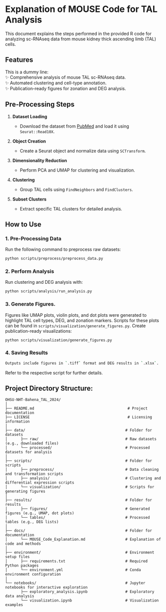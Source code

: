 # Explanation of MOUSE Code for TAL Analysis
This document explains the steps performed in the provided R code for analyzing sc-RNAseq data from mouse kidney thick ascending limb (TAL) cells.

## Features
This is a dummy line: <br>
✨ Comprehensive analysis of mouse TAL sc-RNAseq data. <br>
✨ Automated clustering and cell-type annotation. <br>
✨ Publication-ready figures for zonation and DEG analysis. <br>


## Pre-Processing Steps
1. **Dataset Loading**  
   - Download the dataset from [PubMed](https://pubmed.ncbi.nlm.nih.gov/31689386/) and load it using `Seurat::Read10X`.

2. **Object Creation**  
   - Create a Seurat object and normalize data using `SCTransform`.

3. **Dimensionality Reduction**  
   - Perform PCA and UMAP for clustering and visualization.

4. **Clustering**  
   - Group TAL cells using `FindNeighbors` and `FindClusters`.

5. **Subset Clusters**  
   - Extract specific TAL clusters for detailed analysis.


## How to Use

### 1. Pre-Processing Data
Run the following command to preprocess raw datasets:
```bash
python scripts/preprocess/preprocess_data.py
```

### 2. Perform Analysis
Run clustering and DEG analysis with:
```bash
python scripts/analysis/run_analysis.py
```

### 3. Generate Figures. <br>
Figures like UMAP plots, violin plots, and dot plots were generated to highlight TAL cell types, DEG, and zonation markers. Scripts for these plots can be found in `scripts/visualization/generate_figures.py`.
Create publication-ready visualizations:
```bash
python scripts/visualization/generate_figures.py
```

### 4. Saving Results
```bash
Outputs include figures in `.tiff` format and DEG results in `.xlsx`.
```

Refer to the respective script for further details.


## Project Directory Structure:
```
OHSU-NHT-Bahena_TAL_2024/
│
├── README.md                                          # Project documentation
├── LICENSE                                            # Licensing information
│
├── data/                                             # Folder for datasets
│      ├── raw/                                       # Raw datasets (e.g., downloaded files)
│      └── processed/                                 # Processed datasets for analysis
│
├── scripts/                                          # Folder for scripts
│      ├── preprocess/                                # Data cleaning and transformation scripts
│      ├── analysis/                                  # Clustering and differential expression scripts
│      └── visualization/                             # Scripts for generating figures
│
├── results/                                          # Folder for results
│      ├── figures/                                   # Generated figures (e.g., UMAP, dot plots)
│      └── tables/                                    # Processed tables (e.g., DEG lists)
│
├── docs/                                             # Folder for documentation
│      └── MOUSE_Code_Explanation.md                  # Explanation of code and methods
│
├── environment/                                      # Environment setup files
│      ├── requirements.txt                           # Required Python packages
│      └── environment.yml                            # Conda environment configuration
│
└── notebooks/                                        # Jupyter notebooks for interactive exploration
       ├── exploratory_analysis.ipynb                 # Exploratory data analysis
       └── visualization.ipynb                        # Visualization examples
```

